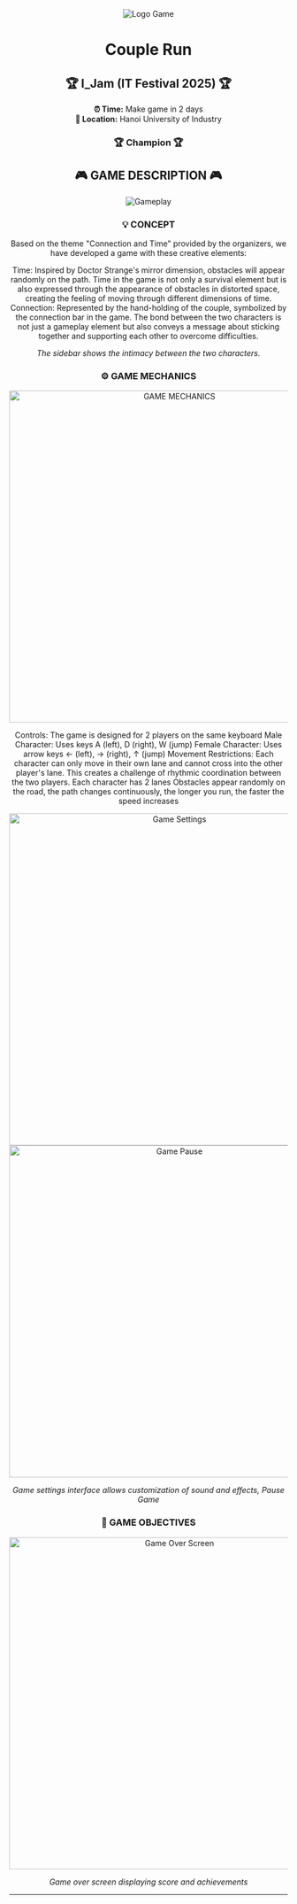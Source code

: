 <div align="center">
  <img src="https://github.com/user-attachments/assets/34c444a6-c7b4-4a08-a203-a9b1341e3896" alt="Logo Game" >
  
  <h1 align="center">Couple Run</h1>
  
  <h2 align="center">🏆 I_Jam (IT Festival 2025) 🏆</h2>
  
  <p align="center">
    <strong>⏰ Time:</strong> Make game in 2 days <br>
    <strong>📍 Location:</strong> Hanoi University of Industry
  </p>
  
  <div align="center">
     <h3 align="center">🏆 Champion 🏆</h3>
  </div>
  
 <div align="center"> <h2>🎮 GAME DESCRIPTION 🎮</h2> <div align="center"> <img src="https://github.com/user-attachments/assets/91170475-0353-465d-b90a-04fece5d4beb" alt="Gameplay" > </div> <h3 align="center">💡 CONCEPT</h3> </div>
Based on the theme "Connection and Time" provided by the organizers, we have developed a game with these creative elements:

Time: Inspired by Doctor Strange's mirror dimension, obstacles will appear randomly on the path. Time in the game is not only a survival element but is also expressed through the appearance of obstacles in distorted space, creating the feeling of moving through different dimensions of time.
Connection: Represented by the hand-holding of the couple, symbolized by the connection bar in the game. The bond between the two characters is not just a gameplay element but also conveys a message about sticking together and supporting each other to overcome difficulties.
 <p><em>The sidebar shows the intimacy between the two characters.</em></p> </div >  <h3 align="center">⚙️ GAME MECHANICS </h3>
<div align="center"> <img src="https://github.com/user-attachments/assets/e666e08a-60a3-4596-95fa-3bf610b5574d" alt="GAME MECHANICS" width="600">

Controls: The game is designed for 2 players on the same keyboard Male Character: Uses keys A (left), D (right), W (jump) 
Female Character: Uses arrow keys ← (left), → (right), ↑ (jump)
Movement Restrictions: Each character can only move in their own lane and cannot cross into the other player's lane. This creates a challenge of rhythmic coordination between the two players.
Each character has 2 lanes
Obstacles appear randomly on the road, the path changes continuously, the longer you run, the faster the speed increases
<div align="center"> <img src="https://github.com/user-attachments/assets/e40bbd47-36c2-4c19-816d-25e94d05d48d" alt="Game Settings" width="600"> <div align="center"> <img src="https://github.com/user-attachments/assets/c7e1940f-0e10-405a-b3a0-56fb5e88b92a" alt="Game Pause" width="600">
 <p><em>Game settings interface allows customization of sound and effects, Pause Game</em></p> </div> <h3 align="center">🎯 GAME OBJECTIVES</h3>


<div align="center"> <img src="https://github.com/user-attachments/assets/bac6846e-2fd4-416f-8c61-d2c00588b869" alt="Game Over Screen" width="600"> <p><em>Game over screen displaying score and achievements</em></p> </div>

</div>

---
